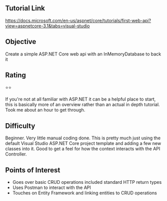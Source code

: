## Tutorial Link
https://docs.microsoft.com/en-us/aspnet/core/tutorials/first-web-api?view=aspnetcore-3.1&tabs=visual-studio

## Objective
Create a simple ASP.NET Core web api with an InMemoryDatabase to back it

## Rating
⭐⭐

If you're not at all familiar with ASP.NET it can be a helpful place to start, this is basically more of an overview rather than an actual in depth tutorial. Took me about an hour to get through.

## Difficulty
Beginner. Very little manual coding done. This is pretty much just using the default Visual Studio ASP.NET Core project template and adding a few new classes into it. Good to get a feel for how the context interacts with the API Controller.

## Points of Interest
* Goes over basic CRUD operations included standard HTTP return types
* Uses Postman to interact with the API
* Touches on Entity Framework and linking entities to CRUD operations
